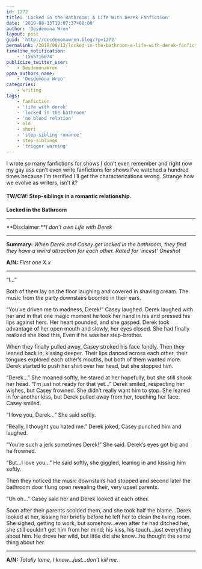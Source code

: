 ```yaml
---
id: 1272
title: 'Locked in the Bathroom: A Life With Derek Fanfiction'
date: '2019-08-13T10:07:37+00:00'
author: 'Desdemona Wren'
layout: post
guid: 'http://desdemonawren.blog/?p=1272'
permalink: /2019/08/13/locked-in-the-bathroom-a-life-with-derek-fanfiction/
timeline_notification:
    - '1565716074'
publicize_twitter_user:
    - DesdemonaWren
ppma_authors_name:
    - 'Desdemona Wren'
categories:
    - writing
tags:
    - fanfiction
    - 'life with derek'
    - 'locked in the bathroom'
    - 'no blood relation'
    - old
    - short
    - 'step-sibling romance'
    - step-siblings
    - 'trigger warning'
---
```


I wrote so many fanfictions for shows I don’t even remember and right now my gay ass can’t even write fanfictions for shows I’ve watched a hundred times because I’m terrified I’ll get the characterizations wrong. Strange how we evolve as writers, isn’t it?

#### TW/CW: Step-siblings in a romantic relationship.

**Locked in the Bathroom**

- - - - - -

**Disclaimer:***I don’t own Life with Derek*

- - - - - -

**Summary:** *When Derek and Casey get locked in the bathroom, they find they have a weird attraction for each other. Rated for ‘incest’ Oneshot*

**A/N:** *First one X.x*

- - - - - -

“I…”

Both of them lay on the floor laughing and covered in shaving cream. The music from the party downstairs boomed in their ears.

“You’ve driven me to madness, Derek!” Casey laughed. Derek laughed with her and in that one magic moment he took her hand in his and pressed his lips against hers. Her heart pounded, and she gasped. Derek took advantage of her open mouth and slowly, her eyes closed. She had finally realized she liked this, Even if he was her step-brother.

When they finally pulled away, Casey stroked his face fondly. Then they leaned back in, kissing deeper. Their lips danced across each other, their tongues explored each other’s mouths, but both of them wanted more. Derek started to push her shirt over her head, but she stopped him.

“Derek…” She moaned softly, he stared at her hopefully, but she still shook her head. “I’m just not ready for that yet…” Derek smiled, respecting her wishes, but Casey frowned. She didn’t really want him to stop. She leaned in for another kiss, but Derek pulled away from her, touching her face. Casey smiled.

“I love you, Derek…” She said softly.

“Really, I thought you hated me.” Derek joked, Casey punched him and laughed.

“You’re such a jerk sometimes Derek!” She said. Derek’s eyes got big and he frowned.

“But…I love you…” He said softly, she giggled, leaning in and kissing him softly.

Then they noticed the music downstairs had stopped and second later the bathroom door flung open revealing their, very upset parents.

“Uh oh…” Casey said her and Derek looked at each other.

Soon after their parents scolded them, and she took half the blame…Derek looked at her, kissing her briefly before he left her to clean the living room. She sighed, getting to work, but somehow…even after he had ditched her, she still couldn’t get him from her mind; his kiss, his touch…just everything about him. He drove her wild, but little did she know…he thought the same thing about her.

- - - - - -

**A/N:** *Totally lame, I know…just…don’t kill me.*